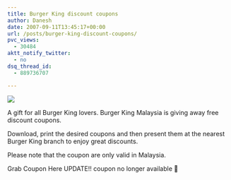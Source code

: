 ```yaml
---
title: Burger King discount coupons
author: Danesh
date: 2007-09-11T13:45:17+00:00
url: /posts/burger-king-discount-coupons/
pvc_views:
  - 30484
aktt_notify_twitter:
  - no
dsq_thread_id:
  - 889736707

---
```

![][1]

A gift for all Burger King lovers. Burger King Malaysia is giving away free discount coupons.

Download, print the desired coupons and then present them at the nearest Burger King branch to enjoy great discounts.

Please note that the coupon are only valid in Malaysia.

Grab Coupon Here UPDATE!! coupon no longer available 🙁

 [1]: http://img473.imageshack.us/img473/4174/bkcouponbz3.jpg